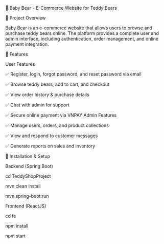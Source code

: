 🧸 Baby Bear - E-Commerce Website for Teddy Bears


📌 Project Overview

Baby Bear is an e-commerce website that allows users to browse and purchase teddy bears online. The platform provides a complete user and admin interface, including authentication, order management, and online payment integration.


🚀 Features

User Features

✅ Register, login, forgot password, and reset password via email

✅ Browse teddy bears, add to cart, and checkout

✅ View order history & purchase details

✅ Chat with admin for support

✅ Secure online payment via VNPAY
Admin Features

✅ Manage users, orders, and product collections

✅ View and respond to customer messages

✅ Generate reports on sales and inventory


🔧 Installation & Setup

Backend (Spring Boot)

cd TeddyShopProject

mvn clean install

mvn spring-boot:run


Frontend (ReactJS)

cd fe

npm install

npm start
